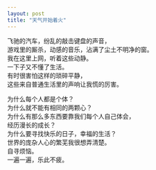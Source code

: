 ```yaml
---
layout: post
title: "天气开始着火"
---
```

飞驰的汽车，纷乱的敲击键盘的声音，  
游戏里的厮杀，动感的音乐，沾满了尘土不明净的窗。  
我在这里上网，听着这些动静。  
一下子又不懂了生活。  
有时很害怕这样的琐碎平静，  
这些来自普通生活里的声响让我慌的厉害。  

为什么每个人都是个体？  
为什么就不能有相同的两颗心？  
为什么有那么多东西要靠我们每个人自己体会，  
经历漫长的成长？  
为什么要寻找快乐的日子，幸福的生活？  
世界的庞杂人心的繁芜我很想弄清楚。  
自寻烦恼。  
一遍一遍，乐此不疲。  
							  
		
